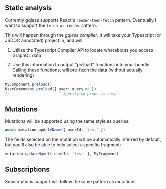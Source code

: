 ## Static analysis

Currently gqless supports React's `render-then-fetch` pattern. Eventually I want to support the `fetch-as-render` pattern.

This will happen through the *gqless compiler*. It will take your Typescript (or JSDOC annotated) project in, and will:

1. Utilize the Typescript Compiler API to locate wherabouts you access GraphQL data

2. Use this information to output "preload" functions into your bundle. Calling these functions, will pre-fetch the data (without actually rendering)

```ts
MyComponent.preload()
UserComponent.preload({ user: query.me })
//                      ^ Specifying props is easy
```

## Mutations

Mutations will be supported using the same style as queries:

```ts
await mutation.updateName({ userId: 'test' })
```

The fields selected on the mutation will be automatically inferred by default, but you'll also be able to only select a specific fragment:

```ts
mutation.updateName({ userId: 'test' }, MyFragment)
```

## Subscriptions

Subscriptions support will follow the same pattern as mutations
